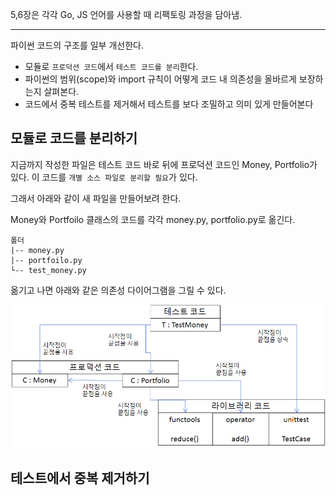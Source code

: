5,6장은 각각 Go, JS 언어를 사용할 때 리팩토링 과정을 담아냄. 

****

파이썬 코드의 구조를 일부 개선한다. 
- 모듈로 `프로덕션 코드`에서 `테스트 코드를 분리`한다.
- 파이썬의 범위(scope)와 import 규칙이 어떻게 코드 내 의존성을 올바르게 보장하는지 살펴본다.
- 코드에서 중복 테스트를 제거해서 테스트를 보다 조밀하고 의미 있게 만들어본다

## 모듈로 코드를 분리하기 

지금까지 작성한 파일은 테스트 코드 바로 뒤에 프로덕션 코드인 Money, Portfolio가 있다. 이 코드를 `개별 소스 파일로 분리할 필요`가 있다. 

그래서 아래와 같이 새 파일을 만들어보려 한다. 

Money와 Portfoilo 클래스의 코드를 각각 money.py, portfolio.py로 옮긴다. 
```
폴더
|-- money.py
|-- portfoilo.py
└-- test_money.py

```

옮기고 나면 아래와 같은 의존성 다이어그램을 그릴 수 있다. 

![그림](./의존성%20다이어그램.png)

## 테스트에서 중복 제거하기 

